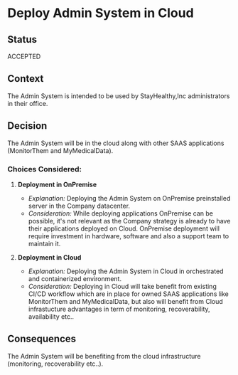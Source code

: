 # Deploy Admin System in Cloud

## Status
ACCEPTED

## Context
The Admin System is intended to be used by StayHealthy,Inc administrators in their office. 

## Decision
The Admin System will be in the cloud along with other SAAS applications (MonitorThem and MyMedicalData).


### Choices Considered:

1. **Deployment in OnPremise**
   - *Explanation:* Deploying the Admin System on OnPremise preinstalled server in the Company datacenter.
   - *Consideration:* While deploying applications OnPremise can be possible, it's not relevant as the Company strategy is already to have their applications deployed on Cloud. OnPremise deployment will require investment in hardware, software and also a support team to maintain it.

2. **Deployment in Cloud**
   - *Explanation:* Deploying the Admin System in Cloud in orchestrated and containerized environment.
   - *Consideration:* Deploying in Cloud will take benefit from existing CI/CD workflow which are in place for owned SAAS applications like MonitorThem and MyMedicalData, but also will benefit from Cloud infrastucture advantages in term of monitoring, recoverability, availability etc..

## Consequences
The Admin System will be benefiting from the cloud infrastructure (monitoring, recoverability etc..).